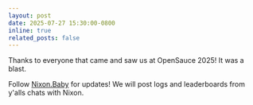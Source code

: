 ```yaml
---
layout: post
date: 2025-07-27 15:30:00-0800
inline: true
related_posts: false
---
```

Thanks to everyone that came and saw us at OpenSauce 2025! It was a blast.

Follow <a href="https://nixon.baby">Nixon.Baby</a> for updates! We will post logs and leaderboards from y'alls chats with Nixon.
